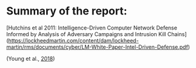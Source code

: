 # Summary of the report:
[Hutchins et al 2011: Intelligence-Driven Computer Network Defense Informed by Analysis of Adversary Campaigns and Intrusion Kill Chains] (https://lockheedmartin.com/content/dam/lockheed-martin/rms/documents/cyber/LM-White-Paper-Intel-Driven-Defense.pdf)

(Young et al., [2018](https://doi.org/10.1109/MCI.2018.2840738))
